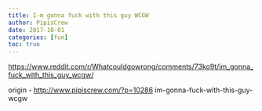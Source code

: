 ```yaml
---
title: I-m gonna fuck with this guy WCGW
author: PipisCrew
date: 2017-10-01
categories: [fun]
toc: true
---
```


https://www.reddit.com/r/Whatcouldgowrong/comments/73ko9t/im_gonna_fuck_with_this_guy_wcgw/

origin - http://www.pipiscrew.com/?p=10286 im-gonna-fuck-with-this-guy-wcgw
